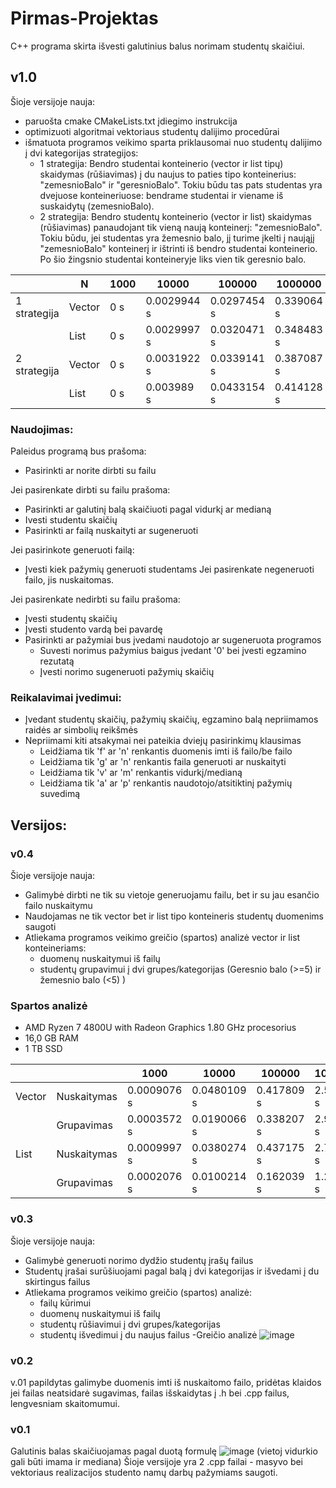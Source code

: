 # Pirmas-Projektas
C++ programa skirta išvesti galutinius balus norimam studentų skaičiui.
## v1.0
Šioje versijoje nauja: 
- paruošta cmake CMakeLists.txt įdiegimo instrukcija
- optimizuoti algoritmai vektoriaus studentų dalijimo procedūrai
- išmatuota programos veikimo sparta priklausomai nuo studentų dalijimo į dvi kategorijas strategijos:
     - 1 strategija: Bendro studentai konteinerio (vector ir list tipų) skaidymas (rūšiavimas) į du naujus to paties tipo konteinerius: "zemesnioBalo" ir "geresnioBalo". Tokiu būdu tas pats studentas yra dvejuose konteineriuose: bendrame studentai ir viename iš suskaidytų (zemesnioBalo).
    - 2 strategija: Bendro studentų konteinerio (vector ir list) skaidymas (rūšiavimas) panaudojant tik vieną naują konteinerį: "zemesnioBalo". Tokiu būdu, jei studentas yra žemesnio balo, jį turime įkelti į naująjį "zemesnioBalo" konteinerį ir ištrinti iš bendro studentai konteinerio. Po šio žingsnio studentai konteineryje liks vien tik geresnio balo.
    
|              | N      | 1000 | 10000       | 100000      | 1000000    | 10000000  |
|--------------|--------|------|-------------|-------------|------------|-----------|
| 1 strategija | Vector | 0 s  | 0.0029944 s | 0.0297454 s | 0.339064 s | 3.68693 s |
|              | List   | 0 s  | 0.0029997 s | 0.0320471 s | 0.348483 s | 4.02268 s |
| 2 strategija | Vector | 0 s  | 0.0031922 s | 0.0339141 s | 0.387087 s | 3.64011 s |
|              | List   | 0 s  | 0.003989 s  | 0.0433154 s | 0.414128 s | 4.09393 s |

### Naudojimas:
Paleidus programą bus prašoma:
- Pasirinkti ar norite dirbti su failu

Jei pasirenkate dirbti su failu prašoma:
- Pasirinkti ar galutinį balą skaičiuoti pagal vidurkį ar medianą
- Ivesti studentu skaičių
- Pasirinkti ar failą nuskaityti ar sugeneruoti

Jei pasirinkote generuoti failą:
- Įvesti kiek pažymių generuoti studentams
Jei pasirenkate negeneruoti failo, jis nuskaitomas.

Jei pasirenkate nedirbti su failu prašoma:
- Įvesti studentų skaičių 
- Įvesti studento vardą bei pavardę
- Pasirinkti ar pažymiai bus įvedami naudotojo ar sugeneruota programos
    - Suvesti norimus pažymius baigus įvedant '0' bei įvesti egzamino rezutatą
    - Įvesti norimo sugeneruoti pažymių skaičių

### Reikalavimai įvedimui:
- Įvedant studentų skaičių, pažymių skaičių, egzamino balą nepriimamos raidės ar simbolių reikšmės
- Nepriimami kiti atsakymai nei pateikia dviejų pasirinkimų klausimas 
    - Leidžiama tik 'f' ar 'n' renkantis duomenis imti iš failo/be failo
    - Leidžiama tik 'g' ar 'n' renkantis faila generuoti ar nuskaityti
    - Leidžiama tik 'v' ar 'm' renkantis vidurkį/medianą
    - Leidžiama tik 'a' ar 'p' renkantis naudotojo/atsitiktinį pažymių suvedimą

## Versijos:

### v0.4
Šioje versijoje nauja: 
- Galimybė dirbti ne tik su vietoje generuojamu failu, bet ir su jau esančio failo nuskaitymu
- Naudojamas ne tik vector bet ir list tipo konteineris studentų duomenims saugoti
- Atliekama programos veikimo greičio (spartos) analizė vector ir list konteineriams:
    - duomenų nuskaitymui iš failų
    - studentų grupavimui į dvi grupes/kategorijas (Geresnio balo (>=5) ir žemesnio balo (<5) )
### Spartos analizė
- AMD Ryzen 7 4800U with Radeon Graphics 1.80 GHz procesorius
- 16,0 GB RAM
- 1 TB SSD

|        |             | 1000        | 10000       | 100000      | 1000000    | 10000000  |
|--------|-------------|-------------|-------------|-------------|------------|-----------|
| Vector | Nuskaitymas | 0.0009076 s | 0.0480109 s | 0.417809 s  | 2.51257 s  | 22.9082 s |
|        | Grupavimas  | 0.0003572 s | 0.0190066 s | 0.338207 s  | 2.97468 s  | 32.4886 s |
| List   | Nuskaitymas | 0.0009997 s | 0.0380274 s | 0.437175 s  | 2.74462 s  | 23.7884 s |
|        | Grupavimas  | 0.0002076 s | 0.0100214 s | 0.162039 s  | 1.24929 s  | 12.3308 s |

### v0.3
Šioje versijoje nauja:
- Galimybė generuoti norimo dydžio studentų įrašų failus
- Studentų įrašai surūšiuojami pagal balą į dvi kategorijas ir išvedami į du skirtingus failus
- Atliekama programos veikimo greičio (spartos) analizė:
    - failų kūrimui
    - duomenų nuskaitymui iš failų
    - studentų rūšiavimui į dvi grupes/kategorijas
    - studentų išvedimui į du naujus failus
-Greičio analizė
   ![image](https://user-images.githubusercontent.com/113300842/200825524-5091cb1d-bc9a-4153-8146-c70ff02adeec.png)
### v0.2
v.01 papildytas galimybe duomenis imti iš nuskaitomo failo, pridėtas klaidos jei failas neatsidarė sugavimas, failas išskaidytas į .h bei .cpp failus, lengvesniam skaitomumui.
### v0.1
Galutinis balas skaičiuojamas pagal duotą formulę
![image](https://user-images.githubusercontent.com/113300842/200827710-621352fe-2d3f-4ea7-8ad5-f649ed2aaf2d.png)
(vietoj vidurkio gali būti imama ir mediana)
Šioje versijoje yra 2 .cpp failai - masyvo bei vektoriaus realizacijos studento namų darbų pažymiams saugoti.











